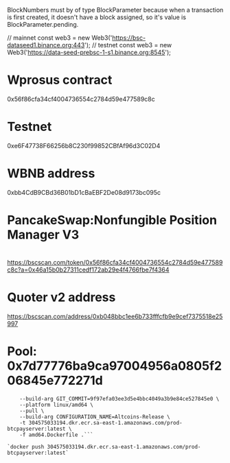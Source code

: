 

BlockNumbers must by of type BlockParameter because when a transaction is first created, 
it doesn't have a block assigned, so it's value is BlockParameter.pending.


// mainnet
const web3 = new Web3('https://bsc-dataseed1.binance.org:443');
// testnet
const web3 = new Web3('https://data-seed-prebsc-1-s1.binance.org:8545');

# Wprosus contract
0x56f86cfa34cf4004736554c2784d59e477589c8c
# Testnet
0xe6F47738F66256b8C230f99852CBfAf96d3C02D4

# WBNB address
0xbb4CdB9CBd36B01bD1cBaEBF2De08d9173bc095c

# PancakeSwap:Nonfungible Position Manager V3
# 
https://bscscan.com/token/0x56f86cfa34cf4004736554c2784d59e477589c8c?a=0x46a15b0b27311cedf172ab29e4f4766fbe7f4364

# Quoter v2 address
https://bscscan.com/address/0xb048bbc1ee6b733fffcfb9e9cef7375518e25997

# Pool: 0x7d77776ba9ca97004956a0805f206845e772271d

```docker buildx build \
    --build-arg GIT_COMMIT=9f97efa03ee3d5e4bbc4049a3b9e84ce527845e0 \
    --platform linux/amd64 \
    --pull \
    --build-arg CONFIGURATION_NAME=Altcoins-Release \
    -t 304575033194.dkr.ecr.sa-east-1.amazonaws.com/prod-btcpayserver:latest \
    -f amd64.Dockerfile .```

`docker push 304575033194.dkr.ecr.sa-east-1.amazonaws.com/prod-btcpayserver:latest`

